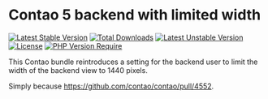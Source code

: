 Contao 5 backend with limited width
===================================

[![Latest Stable Version](https://poser.pugx.org/oneup/contao-backend-limited-width/v)](https://packagist.org/packages/oneup/contao-backend-limited-width) 
[![Total Downloads](https://poser.pugx.org/oneup/contao-backend-limited-width/downloads)](https://packagist.org/packages/oneup/contao-backend-limited-width) 
[![Latest Unstable Version](https://poser.pugx.org/oneup/contao-backend-limited-width/v/unstable)](https://packagist.org/packages/oneup/contao-backend-limited-width) 
[![License](https://poser.pugx.org/oneup/contao-backend-limited-width/license)](https://packagist.org/packages/oneup/contao-backend-limited-width) 
[![PHP Version Require](https://poser.pugx.org/oneup/contao-backend-limited-width/require/php)](https://packagist.org/packages/oneup/contao-backend-limited-width)

This Contao bundle reintroduces a setting for the backend user to limit the width of the backend view to 1440 pixels.

Simply because https://github.com/contao/contao/pull/4552.

